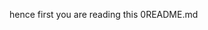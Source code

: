<!-- Please study in order first markeed with 0 then 1 then 2 and so on  -->
hence first you are reading this 0README.md